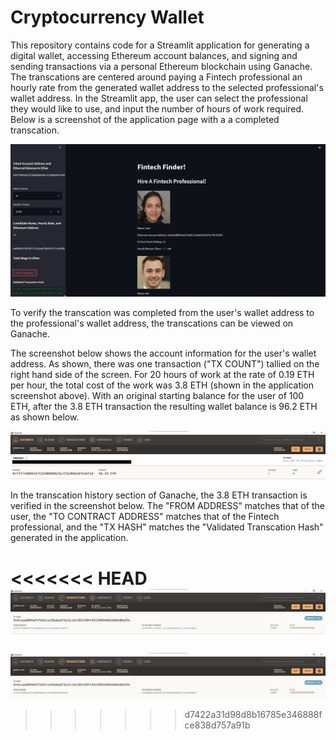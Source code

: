 # Cryptocurrency Wallet

This repository contains code for a Streamlit application for generating a digital wallet, accessing Ethereum account balances, and signing and sending transactions via a personal Ethereum blockchain using Ganache. The transcations are centered around paying a Fintech professional an hourly rate from the generated wallet address to the selected professional's wallet address. In the Streamlit app, the user can select the professional they would like to use, and input the number of hours of work required. Below is a screenshot of the application page with a a completed transcation.

![Application screenshot](Ganache_screenshots/application_screenshot.png)

To verify the transcation was completed from the user's wallet address to the professional's wallet address, the transcations can be viewed on Ganache. 

The screenshot below shows the account information for the user's wallet address. As shown, there was one transaction ("TX COUNT") tallied on the right hand side of the screen. For 20 hours of work at the rate of 0.19 ETH per hour, the total cost of the work was 3.8 ETH (shown in the application screenshot above). With an original starting balance for the user of 100 ETH, after the 3.8 ETH transaction the resulting wallet balance is 96.2 ETH as shown below.

![Ganache account](Ganache_screenshots/ganache_account.png)

In the transcation history section of Ganache, the 3.8 ETH transaction is verified in the screenshot below. The "FROM ADDRESS" matches that of the user, the "TO CONTRACT ADDRESS" matches that of the Fintech professional, and the "TX HASH" matches the "Validated Transcation Hash" generated in the application.  

<<<<<<< HEAD
![Ganache transaction](Ganache_screenshots/ganache_transaction.png)
=======
![Ganache transactions](Ganache_screenshots/ganache_transcations.png)
>>>>>>> d7422a31d98d8b16785e346888fce838d757a91b
